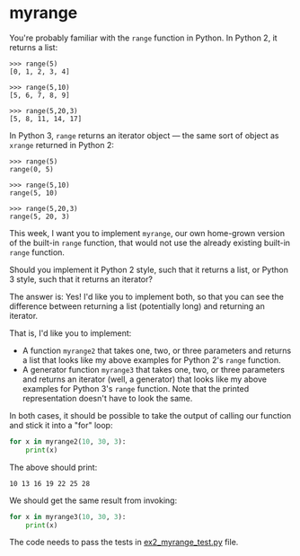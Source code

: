 # myrange

You're probably familiar with the `range` function in Python. In Python 2, it returns a list:

```shell
>>> range(5)
[0, 1, 2, 3, 4]

>>> range(5,10)
[5, 6, 7, 8, 9]

>>> range(5,20,3)
[5, 8, 11, 14, 17]
```

In Python 3, `range` returns an iterator object — the same sort of object as `xrange` returned in Python 2:
```shell
>>> range(5)
range(0, 5)

>>> range(5,10)
range(5, 10)

>>> range(5,20,3)
range(5, 20, 3)
```

This week, I want you to implement `myrange`, our own home-grown version of the built-in `range` function, that would not use the already existing built-in `range` function.

Should you implement it Python 2 style, such that it returns a list, or Python 3 style, such that it returns an iterator?

The answer is: Yes! I'd like you to implement both, so that you can see the difference between returning a list (potentially long) and returning an iterator.

That is, I'd like you to implement:
- A function `myrange2` that takes one, two, or three parameters and returns a list that looks like my above examples for Python 2's `range` function.
- A generator function `myrange3` that takes one, two, or three parameters and returns an iterator (well, a generator) that looks like my above examples for Python 3's `range` function. Note that the printed representation doesn't have to look the same.

In both cases, it should be possible to take the output of calling our function and stick it into a "for" loop:

```python
for x in myrange2(10, 30, 3):
    print(x)
```

The above should print:
```
10 13 16 19 22 25 28
```

We should get the same result from invoking:

```python
for x in myrange3(10, 30, 3):
    print(x)
```

The code needs to pass the tests in [ex2_myrange_test.py](ex2_myrange_test.py) file.
